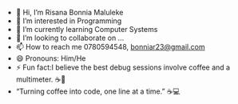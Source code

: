 - 👋 Hi, I’m Risana Bonnia Maluleke
- 👀 I’m interested in Programming 
- 🌱 I’m currently learning Computer Systems 
- 💞️ I’m looking to collaborate on ...
- 📫 How to reach me 0780594548, bonniar23@gmail.com
- 😄 Pronouns: Him/He
- ⚡ Fun fact:I believe the best debug sessions involve coffee and a multimeter. ☕🔌 
- “Turning coffee into code, one line at a time.” ☕💻
<!---
bonniar/bonniar is a ✨ special ✨ repository because its `README.md` (this file) appears on your GitHub profile.
You can click the Preview link to take a look at your changes.
--->
